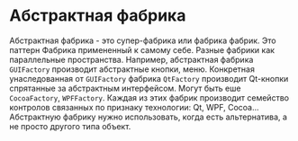 # Абстрактная фабрика

Абстрактная фабрика - это супер-фабрика или фабрика фабрик.
Это паттерн Фабрика примененный к самому себе.
Разные фабрики как параллельные пространства.
Например, абстрактная фабрика ```GUIFactory``` производит абстрактные кнопки, меню.
Конкретная унаследованная от ```GUIFactory``` фабрика ```QtFactory``` производит Qt-кнопки спрятанные за абстрактным интерфейсом.
Могут быть еше ```CocoaFactory```, ```WPFFactory```.
Каждая из этих фабрик производит семейство контролов связанных по признаку технологии: Qt, WPF, Cocoa...
Абстрактную фабрику нужно использовать, когда есть альтернатива, а не просто другого типа объект.
